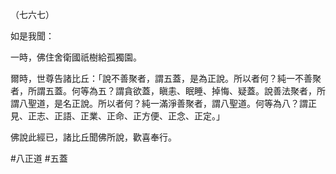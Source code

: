 （七六七）

如是我聞：

一時，佛住舍衛國祇樹給孤獨園。

爾時，世尊告諸比丘：「說不善聚者，謂五蓋，是為正說。所以者何？純一不善聚者，所謂五蓋。何等為五？謂貪欲蓋，瞋恚、眠睡、掉悔、疑蓋。說善法聚者，所謂八聖道，是名正說。所以者何？純一滿淨善聚者，謂八聖道。何等為八？謂正見、正志、正語、正業、正命、正方便、正念、正定。」

佛說此經已，諸比丘聞佛所說，歡喜奉行。



#八正道
#五蓋
